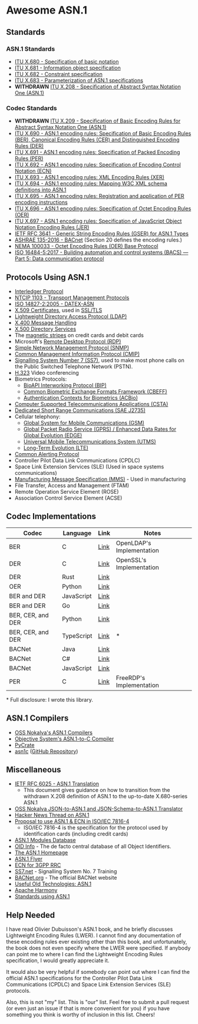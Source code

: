 # Awesome ASN.1

## Standards

### ASN.1 Standards

- [ITU X.680 - Specification of basic notation](https://www.itu.int/rec/T-REC-X.680/en)
- [ITU X.681 - Information object specification](https://www.itu.int/rec/T-REC-X.681/en)
- [ITU X.682 - Constraint specification](https://www.itu.int/rec/T-REC-X.682/en)
- [ITU X.683 - Parameterization of ASN.1 specifications](https://www.itu.int/rec/T-REC-X.683/en)
- **WITHDRAWN** [ITU X.208 - Specification of Abstract Syntax Notation One (ASN.1)](https://www.itu.int/rec/T-REC-X.208/en)

### Codec Standards

- **WITHDRAWN** [ITU X.209 - Specification of Basic Encoding Rules for Abstract Syntax Notation One (ASN.1)](https://www.itu.int/rec/T-REC-X.209-198811-W/en)
- [ITU X.690 - ASN.1 encoding rules: Specification of Basic Encoding Rules (BER), Canonical Encoding Rules (CER) and Distinguished Encoding Rules (DER)](https://www.itu.int/rec/T-REC-X.690/en)
- [ITU X.691 - ASN.1 encoding rules: Specification of Packed Encoding Rules (PER)](https://www.itu.int/rec/T-REC-X.691/en)
- [ITU X.692 - ASN.1 encoding rules: Specification of Encoding Control Notation (ECN)](https://www.itu.int/rec/T-REC-X.692/en)
- [ITU X.693 - ASN.1 encoding rules: XML Encoding Rules (XER)](https://www.itu.int/rec/T-REC-X.693/en)
- [ITU X.694 - ASN.1 encoding rules: Mapping W3C XML schema definitions into ASN.1](https://www.itu.int/rec/T-REC-X.694/en)
- [ITU X.695 - ASN.1 encoding rules: Registration and application of PER encoding instructions](https://www.itu.int/rec/T-REC-X.695/en)
- [ITU X.696 - ASN.1 encoding rules: Specification of Octet Encoding Rules (OER)](https://www.itu.int/rec/T-REC-X.696/en)
- [ITU X.697 - ASN.1 encoding rules: Specification of JavaScript Object Notation Encoding Rules (JER)](https://www.itu.int/rec/T-REC-X.697/en)
- [IETF RFC 3641 - Generic String Encoding Rules (GSER) for ASN.1 Types](https://tools.ietf.org/html/rfc3641)
- [ASHRAE 135-2016 - BACnet](https://www.techstreet.com/standards/ashrae-135-2016?product_id=1918140) (Section 20 defines the encoding rules.)
- [NEMA 100033 - Octet Encoding Rules (OER) Base Protocol](https://www.nema.org/Standards/Pages/Octet-Encoding-Rules-Base-Protocol.aspx)
- [ISO 16484-5:2017 - Building automation and control systems (BACS) — Part 5: Data communication protocol](https://www.iso.org/standard/71935.html)

## Protocols Using ASN.1

- [Interledger Protocol](https://interledger.org/rfcs/asn1/index.html)
- [NTCIP 1103 - Transport Management Protocols](https://www.ntcip.org/wp-content/uploads/2018/11/NTCIP1103v0352b.pdf)
- [ISO 14827-2:2005 - DATEX-ASN](https://www.iso.org/standard/41362.html)
- [X.509 Certificates](https://www.itu.int/rec/T-REC-X.509-201610-I/en), used in [SSL/TLS](https://tools.ietf.org/html/rfc5246)
- [Lightweight Directory Access Protocol (LDAP)](https://www.ietf.org/rfc/rfc4511.txt)
- [X.400 Message Handling](https://www.itu.int/rec/T-REC-X.400/en)
- [X.500 Directory Services](https://www.itu.int/rec/T-REC-X.500-201610-I/en)
- The [magnetic stripes](https://www.iso.org/standard/43317.html) on credit cards and debit cards
- Microsoft's [Remote Desktop Protocol (RDP)](https://msdn.microsoft.com/en-us/library/mt242409.aspx)
- [Simple Network Management Protocol (SNMP)](https://www.ietf.org/rfc/rfc1157.txt)
- [Common Management Information Protocol (CMIP)](https://www.itu.int/rec/T-REC-X.711/en)
- [Signalling System Number 7 (SS7)](https://www.itu.int/rec/T-REC-Q.700-199303-I/en),
  used to make most phone calls on the Public Switched Telephone Network (PSTN).
- [H.323](https://www.itu.int/rec/T-REC-H.323-200912-I/en) Video conferencing
- Biometrics Protocols:
  - [BioAPI Interworking Protocol (BIP)](https://www.iso.org/standard/43611.html)
  - [Common Biometric Exchange Formats Framework (CBEFF)](http://nvlpubs.nist.gov/nistpubs/Legacy/IR/nistir6529-a.pdf)
  - [Authentication Contexts for Biometrics (ACBio)](https://www.iso.org/standard/41531.html)
- [Computer Supported Telecommunications Applications (CSTA)](https://www.ecma-international.org/activities/Communications/TG11/cstaIII.htm)
- [Dedicated Short Range Communications (SAE J2735)](http://standards.sae.org/j2735_200911/)
- Cellular telephony:
  - [Global System for Mobile Communications (GSM)](http://www.ttfn.net/techno/smartcards/gsm11-11.pdf)
  - [Global Packet Radio Service (GPRS) / Enhanced Data Rates for Global Evolution (EDGE)](http://www.3gpp.org/technologies/keywords-acronyms/102-gprs-edge)
  - [Universal Mobile Telecommunications System (UTMS)](http://www.3gpp.org/DynaReport/25-series.htm)
  - [Long-Term Evolution (LTE)](http://www.3gpp.org/technologies/keywords-acronyms/98-lte)
- [Common Alerting Protocol](https://www.itu.int/rec/T-REC-X.1303-200709-I/en)
- Controller Pilot Data Link Communications (CPDLC)
- Space Link Extension Services (SLE) (Used in space systems communications)
- [Manufacturing Message Specification (MMS)](https://www.iso.org/standard/37079.html) - Used in manufacturing
- File Transfer, Access and Management (FTAM)
- Remote Operation Service Element (ROSE)
- Association Control Service Element (ACSE)

## Codec Implementations

| Codec | Language | Link | Notes |
|-------|----------|------|-------|
| BER   | C        | [Link](https://github.com/openldap/openldap/tree/master/libraries/liblber) | OpenLDAP's Implementation |
| DER   | C        | [Link](https://github.com/openssl/openssl/tree/master/crypto/asn1) | OpenSSL's Implementation |
| DER   | Rust     | [Link](https://crates.io/crates/der-parser)
| OER   | Python   | [Link](https://github.com/eerimoq/asn1tools/blob/master/asn1tools/codecs/oer.py) | |
| BER and DER | JavaScript | [Link](https://github.com/lapo-luchini/asn1js) | |
| BER and DER | Go | [Link](https://golang.org/pkg/encoding/asn1/) | |
| BER, CER, and DER | Python | [Link](https://github.com/etingof/pyasn1) | |
| BER, CER, and DER | TypeScript | [Link](https://github.com/JonathanWilbur/asn1-ts) | \* |
| BACNet | Java | [Link](https://github.com/empeeoh/BACnet4J/tree/master/src/com/serotonin/bacnet4j/type) | |
| BACNet | C# | [Link](https://github.com/ela-compil/BACnet/blob/master/Serialize/ASN1.cs) | |
| BACNet | JavaScript | [Link](https://github.com/fh1ch/node-bacstack) | |
| PER | C | [Link](https://github.com/FreeRDP/FreeRDP/blob/master/libfreerdp/crypto/per.c) | FreeRDP's Implementation |

\* Full disclosure: I wrote this library.

## ASN.1 Compilers

- [OSS Nokalva's ASN.1 Compilers](https://www.oss.com/asn1/products/asn1-products.html)
- [Objective System's ASN.1-to-C Compiler](https://www.obj-sys.com/products/asn1c/index.php)
- [PyCrate](https://github.com/P1sec/pycrate)
- [asn1c](http://lionet.info/asn1c/compiler.html) ([GitHub Repository](https://github.com/vlm/asn1c))

## Miscellaneous

- [IETF RFC 6025 - ASN.1 Translation](https://tools.ietf.org/html/rfc6025)
  - This document gives guidance on how to transition from the withdrawn X.208 definition of ASN.1 to the up-to-date X.680-series ASN.1
- [OSS Nokalva JSON-to-ASN.1 and JSON-Schema-to-ASN.1 Translator](https://asn1.io/json2asn/default.aspx)
- [Hacker News Thread on ASN.1](https://news.ycombinator.com/item?id=8871604)
- [Proposal to use ASN.1 & ECN in ISO/IEC 7816-4](https://www.itu.int/en/ITU-T/asn1/Documents/ASN1+ECN-in-7816-4.pdf)
  - ISO/IEC 7816-4 is the specification for the protocol used by identification cards (including credit cards)
- [ASN.1 Modules Database](https://www.itu.int/ITU-T/recommendations/fl.aspx?lang=1)
- [OID Info](http://oid-info.com/) - The de facto central database of all Object Identifiers.
- [The ASN.1 Homepage](https://www.itu.int/en/ITU-T/asn1/Pages/asn1_project.aspx)
- [ASN.1 Flyer](https://www.itu.int/oth/T0B04000049/en)
- [ECN for 3GPP RRC](https://www.itu.int/en/ITU-T/asn1/Documents/rrc_ecn.pdf)
- [SS7.net](http://ss7.net/) - Signalling System No. 7 Training
- [BACNet.org](http://www.bacnet.org/) - The official BACNet website
- [Useful Old Technologies: ASN.1](https://www.thanassis.space/asn1.html)
- [Apache Harmony](http://harmony.apache.org/subcomponents/classlibrary/asn1_framework.html)
- [Standards using ASN.1](https://www.oss.com/asn1/resources/standards-use-asn1.html)

## Help Needed

I have read Olivier Dubuisson's ASN.1 book, and he briefly discusses Lightweight Encoding Rules (LWER). I cannot find any documentation of these encoding rules ever existing other than this book, and unfortunately, the book does not even specify where the LWER were specified. If anybody can point me to where I can find the Lightweight Encoding Rules specification, I would greatly appreciate it.

It would also be very helpful if somebody can point out where I can find the official ASN.1 specifications for the Controller Pilot Data Link Communications (CPDLC) and Space Link Extension Services (SLE) protocols.

Also, this is not "my" list. This is "our" list. Feel free to submit a pull request (or even just an issue if that is more convenient for you) if you have something you think is worthy of inclusion in this list. Cheers!
